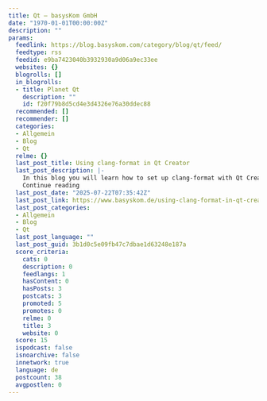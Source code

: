 ```yaml
---
title: Qt – basysKom GmbH
date: "1970-01-01T00:00:00Z"
description: ""
params:
  feedlink: https://blog.basyskom.com/category/blog/qt/feed/
  feedtype: rss
  feedid: e9ba7423040b3932930a9d06a9ec33ee
  websites: {}
  blogrolls: []
  in_blogrolls:
  - title: Planet Qt
    description: ""
    id: f20f79b8d5cd4e3d4326e76a30ddec88
  recommended: []
  recommender: []
  categories:
  - Allgemein
  - Blog
  - Qt
  relme: {}
  last_post_title: Using clang-format in Qt Creator
  last_post_description: |-
    In this blog you will learn how to set up clang-format with Qt Creator for consistent, automatic code formatting, including custom style files and exclusion rules for subdirectories.
    Continue reading
  last_post_date: "2025-07-22T07:35:42Z"
  last_post_link: https://www.basyskom.de/using-clang-format-in-qt-creator/
  last_post_categories:
  - Allgemein
  - Blog
  - Qt
  last_post_language: ""
  last_post_guid: 3b1d0c5e09fb47c7dbae1d63248e187a
  score_criteria:
    cats: 0
    description: 0
    feedlangs: 1
    hasContent: 0
    hasPosts: 3
    postcats: 3
    promoted: 5
    promotes: 0
    relme: 0
    title: 3
    website: 0
  score: 15
  ispodcast: false
  isnoarchive: false
  innetwork: true
  language: de
  postcount: 38
  avgpostlen: 0
---
```

